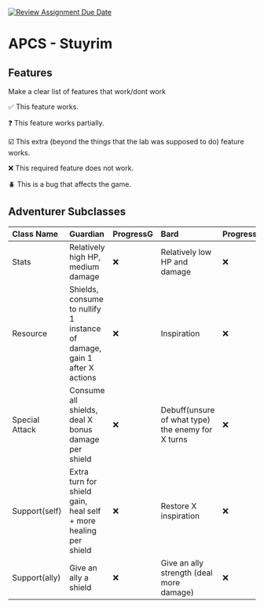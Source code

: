 
[![Review Assignment Due Date](https://classroom.github.com/assets/deadline-readme-button-22041afd0340ce965d47ae6ef1cefeee28c7c493a6346c4f15d667ab976d596c.svg)](https://classroom.github.com/a/KprAwj1n)
# APCS - Stuyrim

## Features

Make a clear list of features that work/dont work

:white_check_mark: This feature works.

:question: This feature works partially.

:ballot_box_with_check: This extra (beyond the things that the lab was supposed to do) feature works.

:x: This required feature does not work.

:beetle: This is a bug that affects the game.


## Adventurer Subclasses
|Class Name|Guardian|ProgressG|Bard|ProgressB|
|:-|:-|:-|:-|:-|
|Stats|Relatively high HP, medium damage|:x:|Relatively low HP and damage|:x:|
|Resource|Shields, consume to nullify 1 instance of damage, gain 1 after X actions|:x:|Inspiration|:x:|
|Special Attack|Consume all shields, deal X bonus damage per shield|:x:|Debuff(unsure of what type) the enemy for X turns|:x:|
|Support(self)|Extra turn for shield gain, heal self + more healing per shield|:x:|Restore X inspiration|:x:|
|Support(ally)|Give an ally a shield|:x:|Give an ally strength (deal more damage)|:x:|
